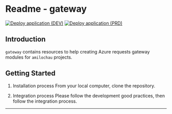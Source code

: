 # Readme - gateway

[![Deploy application (DEV)](https://github.com/amilochau/gateway/actions/workflows/deploy-app-dev.yml/badge.svg)](https://github.com/amilochau/gateway/actions/workflows/deploy-app-dev.yml)
[![Deploy application (PRD)](https://github.com/amilochau/gateway/actions/workflows/deploy-app-prd.yml/badge.svg)](https://github.com/amilochau/gateway/actions/workflows/deploy-app-prd.yml)

## Introduction

`gateway` contains resources to help creating Azure requests gateway modules for `amilochau` projects.

## Getting Started

1. Installation process
From your local computer, clone the repository.

2. Integration process
Please follow the development good practices, then follow the integration process.

---
